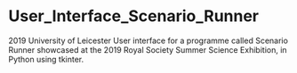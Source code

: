# User_Interface_Scenario_Runner

2019 University of Leicester User interface for a programme called Scenario Runner showcased at the 2019 Royal Society Summer Science Exhibition, in Python using tkinter. 
